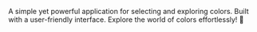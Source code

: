 A simple yet powerful  application for selecting and exploring colors. Built with a user-friendly interface. Explore the world of colors effortlessly! 🎨
